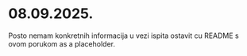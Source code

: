 # 08.09.2025.

Posto nemam konkretnih informacija u vezi ispita ostavit cu README s ovom porukom as a placeholder.